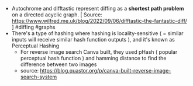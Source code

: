 - Autochrome and difftastic represent diffing as a **shortest path problem** on a directed acyclic graph. [ Source: https://www.wilfred.me.uk/blog/2022/09/06/difftastic-the-fantastic-diff/ ] #diffing #graphs
- There's a type of hashing where hashing is locality-sensitive ( = similar inputs will receive similar hash function outputs ), and it's known as Perceptual Hashing
	- For reverse image search Canva built, they used pHash ( popular perceptual hash function ) and hamming distance to find the difference between two images
	- source: https://blog.quastor.org/p/canva-built-reverse-image-search-system